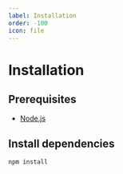 ```yaml
---
label: Installation
order: -100
icon: file
---
```


#  Installation

## Prerequisites
- [Node.js](https://nodejs.org/en/)

## Install dependencies

```bash
npm install
```
